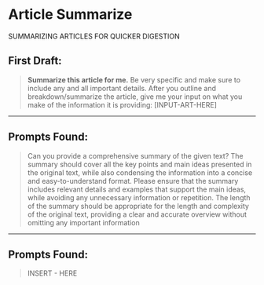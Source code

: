  
# Article Summarize

SUMMARIZING ARTICLES FOR QUICKER DIGESTION 

## First Draft:

> **Summarize this article for me.** Be very specific and make sure to include any and all important details. After you outline and breakdown/summarize the article, give me your input on what you make of the information it is providing: [INPUT-ART-HERE]

****

## Prompts Found: 

> Can you provide a comprehensive summary of the given text? The summary should cover all the key points and main ideas presented in the original text, while also condensing the information into a concise and easy-to-understand format. Please ensure that the summary includes relevant details and examples that support the main ideas, while avoiding any unnecessary information or repetition. The length of the summary should be appropriate for the length and complexity of the original text, providing a clear and accurate overview without omitting any important information

****

## Prompts Found: 

> INSERT - HERE
